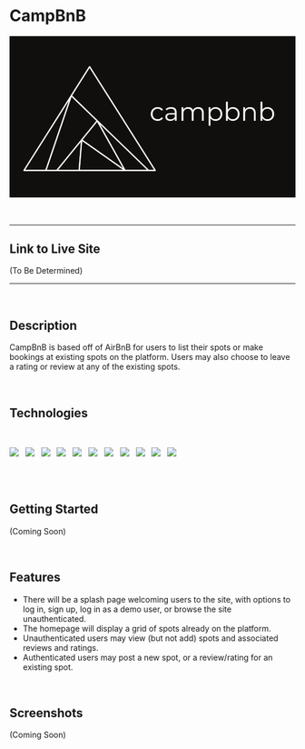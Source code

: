 # CampBnB

![CampBnB logo](https://github.com/willkee/CampBnB/blob/main/frontend/public/images/logo_dark.png)

<br>

---

## Link to Live Site

(To Be Determined)

---

<br>

## Description

CampBnB is based off of AirBnB for users to list their spots or make bookings at existing spots on the platform. Users may also choose to leave a rating or review at any of the existing spots.

<br>

## Technologies

<br>
<p float="left">

  <img src="https://cdn.jsdelivr.net/gh/devicons/devicon/icons/javascript/javascript-plain.svg" style="width:75px;" />
  &nbsp;
  <img src="https://cdn.jsdelivr.net/gh/devicons/devicon/icons/nodejs/nodejs-original.svg" style="width:75px;" />
  &nbsp;
  <img src="https://cdn.jsdelivr.net/gh/devicons/devicon/icons/react/react-original.svg" style="width:75px;" />
  &nbsp;
  <img src="https://cdn.jsdelivr.net/gh/devicons/devicon/icons/redux/redux-original.svg" style="width:75px;" />
  &nbsp;
  <img src="https://cdn.jsdelivr.net/gh/devicons/devicon/icons/postgresql/postgresql-original.svg" style="width:75px;" />
  &nbsp;
  <img src="https://cdn.jsdelivr.net/gh/devicons/devicon/icons/express/express-original.svg" style="width:75px;" />
  &nbsp;
  <img src="https://cdn.jsdelivr.net/gh/devicons/devicon/icons/sequelize/sequelize-original.svg" style="width:75px;" />
  &nbsp;
  <img src="https://cdn.jsdelivr.net/gh/devicons/devicon/icons/heroku/heroku-plain.svg" style="width:75px;" />
  &nbsp;
  <img src="https://cdn.jsdelivr.net/gh/devicons/devicon/icons/css3/css3-plain-wordmark.svg" style="width:75px;" />
  &nbsp;
  <img src="https://cdn.jsdelivr.net/gh/devicons/devicon/icons/canva/canva-original.svg" style="width:75px;" />
  &nbsp;
  <img src="https://cdn.jsdelivr.net/gh/devicons/devicon/icons/figma/figma-original.svg" style="width:75px;" />

</p>

<br>
<br>

## Getting Started

(Coming Soon)

<br>

## Features

- There will be a splash page welcoming users to the site, with options to log in, sign up, log in as a demo user, or browse the site unauthenticated.
- The homepage will display a grid of spots already on the platform.
- Unauthenticated users may view (but not add) spots and associated reviews and ratings.
- Authenticated users may post a new spot, or a review/rating for an existing spot.

<br>

## Screenshots

(Coming Soon)

